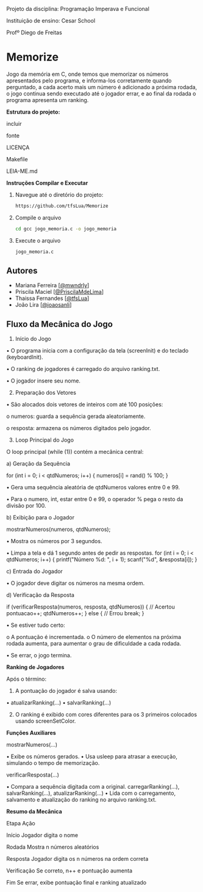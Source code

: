 Projeto da disciplina: Programação Imperava e Funcional

Instituição de ensino: Cesar School

Profº Diego de Freitas


# Memorize
Jogo da memória em C, onde temos que memorizar os números apresentados pelo programa, e informa-los corretamente quando perguntado, a cada acerto mais um número é adicionado a próxima rodada, o jogo continua sendo executado até o jogador errar, e ao final da rodada o programa apresenta um ranking.

**Estrutura do projeto:**

incluir

fonte

LICENÇA

Makefile

LEIA-ME.md



**Instruções Compilar e Executar**


1. Navegue até o diretório do projeto:
   ```sh
   https://github.com/tfsLua/Memorize
   ```
2. Compile o arquivo
   ```sh
   cd gcc jogo_memoria.c -o jogo_memoria
   ```
3. Execute o arquivo
   ```sh 
   jogo_memoria.c
   ```

## Autores
- Mariana Ferreira [[@mwndrly](https://github.com/mwndrly)]
- Priscila Maciel [[@PriscilaMdeLima](https://github.com/PriscilaMdeLima)]
- Thaissa Fernandes [[@tfsLua](https://github.com/tfsLua)]
- João Lira [[@joaosanli](https://github.com/joaosanli)]


## Fluxo da Mecânica do Jogo

1. Início do Jogo
   
•	O programa inicia com a configuração da tela (screenInit) e do teclado (keyboardInit).

•	O ranking de jogadores é carregado do arquivo ranking.txt.

•	O jogador insere seu nome.


2. Preparação dos Vetores
   
•	São alocados dois vetores de inteiros com até 100 posições:

o	numeros: guarda a sequência gerada aleatoriamente.

o	resposta: armazena os números digitados pelo jogador.


3. Loop Principal do Jogo
   
O loop principal (while (1)) contém a mecânica central:

a)	Geração da Sequência

for (int i = 0; i < qtdNumeros; i++) {
    numeros[i] = rand() % 100;
}

•	Gera uma sequência aleatória de qtdNumeros valores entre 0 e 99.

•	Para o numero, int, estar entre 0 e 99, o operador % pega o resto da divisão por 100.

b)	Exibição para o Jogador

mostrarNumeros(numeros, qtdNumeros);

•	Mostra os números por 3 segundos.

•	Limpa a tela e dá 1 segundo antes de pedir as respostas.
for (int i = 0; i < qtdNumeros; i++) {
    printf("Número %d: ", i + 1);
    scanf("%d", &resposta[i]);
}

c)	Entrada do Jogador

•	O jogador deve digitar os números na mesma ordem.

d)	Verificação da Resposta

if (verificarResposta(numeros, resposta, qtdNumeros)) {
    // Acertou
    pontuacao++;
    qtdNumeros++;
} else {
    // Errou
    break;
}

•	Se estiver tudo certo:

o	A pontuação é incrementada.
o	O número de elementos na próxima rodada aumenta, para aumentar o grau de dificuldade a cada rodada.

•	Se errar, o jogo termina.


**Ranking de Jogadores**

Após o término:

1.	A pontuação do jogador é salva usando:
   
•	atualizarRanking(...)
•	salvarRanking(...)

2.	O ranking é exibido com cores diferentes para os 3 primeiros colocados usando screenSetColor.


**Funções Auxiliares**

mostrarNumeros(...)

•	Exibe os números gerados.
•	Usa usleep para atrasar a execução, simulando o tempo de memorização.

verificarResposta(...)

•	Compara a sequência digitada com a original.
carregarRanking(...), salvarRanking(...), atualizarRanking(...)
•	Lida com o carregamento, salvamento e atualização do ranking no arquivo ranking.txt.


**Resumo da Mecânica**

Etapa	Ação

Início	Jogador digita o nome

Rodada	Mostra n números aleatórios

Resposta	Jogador digita os n números na ordem correta

Verificação	Se correto, n++ e pontuação aumenta

Fim	Se errar, exibe pontuação final e ranking atualizado




